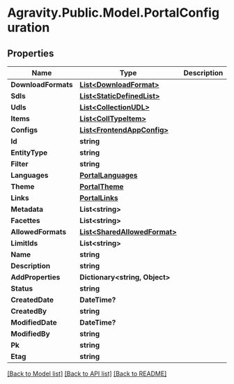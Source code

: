 # Agravity.Public.Model.PortalConfiguration

## Properties

Name | Type | Description | Notes
------------ | ------------- | ------------- | -------------
**DownloadFormats** | [**List&lt;DownloadFormat&gt;**](DownloadFormat.md) |  | [optional] 
**Sdls** | [**List&lt;StaticDefinedList&gt;**](StaticDefinedList.md) |  | [optional] 
**Udls** | [**List&lt;CollectionUDL&gt;**](CollectionUDL.md) |  | [optional] 
**Items** | [**List&lt;CollTypeItem&gt;**](CollTypeItem.md) |  | [optional] 
**Configs** | [**List&lt;FrontendAppConfig&gt;**](FrontendAppConfig.md) |  | [optional] 
**Id** | **string** |  | [optional] 
**EntityType** | **string** |  | [optional] 
**Filter** | **string** |  | [optional] 
**Languages** | [**PortalLanguages**](PortalLanguages.md) |  | [optional] 
**Theme** | [**PortalTheme**](PortalTheme.md) |  | [optional] 
**Links** | [**PortalLinks**](PortalLinks.md) |  | [optional] 
**Metadata** | **List&lt;string&gt;** |  | [optional] 
**Facettes** | **List&lt;string&gt;** |  | [optional] 
**AllowedFormats** | [**List&lt;SharedAllowedFormat&gt;**](SharedAllowedFormat.md) |  | [optional] 
**LimitIds** | **List&lt;string&gt;** |  | [optional] 
**Name** | **string** |  | [optional] 
**Description** | **string** |  | [optional] 
**AddProperties** | **Dictionary&lt;string, Object&gt;** |  | [optional] 
**Status** | **string** |  | [optional] 
**CreatedDate** | **DateTime?** |  | [optional] 
**CreatedBy** | **string** |  | [optional] 
**ModifiedDate** | **DateTime?** |  | [optional] 
**ModifiedBy** | **string** |  | [optional] 
**Pk** | **string** |  | [optional] 
**Etag** | **string** |  | [optional] 

[[Back to Model list]](../README.md#documentation-for-models) [[Back to API list]](../README.md#documentation-for-api-endpoints) [[Back to README]](../README.md)

